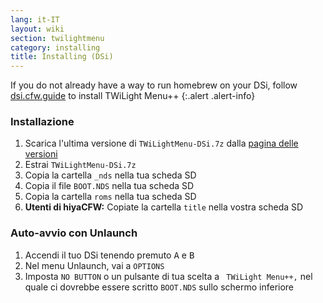```yaml
---
lang: it-IT
layout: wiki
section: twilightmenu
category: installing
title: Installing (DSi)
---
```


If you do not already have a way to run homebrew on your DSi, follow [dsi.cfw.guide](https://dsi.cfw.guide) to install TWiLight Menu++
{:.alert .alert-info}

### Installazione
1. Scarica l'ultima versione di `TWiLightMenu-DSi.7z` dalla [pagina delle versioni](https://github.com/DS-Homebrew/TWiLightMenu/releases)
1. Estrai `TWiLightMenu-DSi.7z`
1. Copia la cartella `_nds` nella tua scheda SD
1. Copia il file `BOOT.NDS` nella tua scheda SD
1. Copia la cartella `roms` nella tua scheda SD
1. **Utenti di hiyaCFW:** Copiate la cartella `title` nella vostra scheda SD

### Auto-avvio con Unlaunch
1. Accendi il tuo DSi tenendo premuto <kbd class="face">A</kbd> e <kbd class="face">B</kbd>
1. Nel menu Unlaunch, vai a `OPTIONS`
1. Imposta `NO BUTTON` o un pulsante di tua scelta a ` TWiLight Menu++,` nel quale ci dovrebbe essere scritto `BOOT.NDS` sullo schermo inferiore
